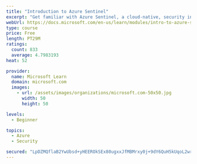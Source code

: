 ```yaml
---
title: "Introduction to Azure Sentinel"
excerpt: "Get familiar with Azure Sentinel, a cloud-native, security information and event management (SIEM) service."
webUrl: https://docs.microsoft.com/en-us/learn/modules/intro-to-azure-sentinel/
type: course
price: Free
length: PT29M
ratings:
  count: 833
  average: 4.7983193
heat: 52

provider:
  name: Microsoft Learn
  domain: microsoft.com
  images:
    - url: /assets/images/organizations/microsoft.com-50x50.jpg
      width: 50
      height: 50

levels:
  - Beginner

topics:
  - Azure
  - Security

secured: "LpDZMQflaB2YwUbsd+yHEEROkSEx80ugxxJfMBMrxy0j+9dY6QuH5kUqoL2wr2DPBJ14SgPQofDfwRnW9QS7973S3yjAYcDQRR9xGaBHmzCkpd7wwLlHhq81KJHfRlKXCd62mg79VL+dYF8PrqPZwb9WuOyp4XxMuFeV5guGAKpqRJxdLDVEqGC3NIiFsTij+p41bLuhkmQqWTzed1U2zLwN2PrWVLQBizEDN04ESqkuhleIpBU+0oqpoJ0MBC5PI1ySL8TpguVfeYZWxWKO3ANzTqtfBZGiYr2L5sSouY9/K5nk49pqQqeTY1ANr2XtHNy2+9qJ2t+ZeSPMvNz91ZQ9RN1nmuT1t0dsUBnP9Dv092KWWk1szWFycLTyb8yOhX3IRp6lZOxbDk2cTQomnITI8e9Z3YZgZiQSAcnTDKQ=;R9A//l/nxstBAdxTTz+fOA=="
---
```


